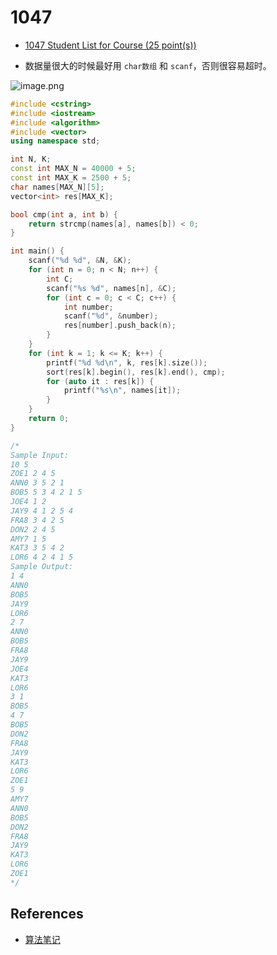 # 1047

- [1047 Student List for Course (25 point(s))](https://pintia.cn/problem-sets/994805342720868352/problems/994805433955368960)

- 数据量很大的时候最好用 `char数组` 和 `scanf`，否则很容易超时。

![image.png](https://i.loli.net/2019/09/01/SBYnyGxVp8ONgRE.png)

```c++
#include <cstring>
#include <iostream>
#include <algorithm>
#include <vector>
using namespace std;

int N, K;
const int MAX_N = 40000 + 5;
const int MAX_K = 2500 + 5;
char names[MAX_N][5];
vector<int> res[MAX_K];

bool cmp(int a, int b) {
	return strcmp(names[a], names[b]) < 0;
}

int main() {
	scanf("%d %d", &N, &K);
	for (int n = 0; n < N; n++) {
		int C;
		scanf("%s %d", names[n], &C);
		for (int c = 0; c < C; c++) {
			int number;
			scanf("%d", &number);
			res[number].push_back(n);
		}
	}
	for (int k = 1; k <= K; k++) {
		printf("%d %d\n", k, res[k].size());
		sort(res[k].begin(), res[k].end(), cmp);
		for (auto it : res[k]) {
			printf("%s\n", names[it]);
		}
	}
	return 0;
}

/*
Sample Input:
10 5
ZOE1 2 4 5
ANN0 3 5 2 1
BOB5 5 3 4 2 1 5
JOE4 1 2
JAY9 4 1 2 5 4
FRA8 3 4 2 5
DON2 2 4 5
AMY7 1 5
KAT3 3 5 4 2
LOR6 4 2 4 1 5
Sample Output:
1 4
ANN0
BOB5
JAY9
LOR6
2 7
ANN0
BOB5
FRA8
JAY9
JOE4
KAT3
LOR6
3 1
BOB5
4 7
BOB5
DON2
FRA8
JAY9
KAT3
LOR6
ZOE1
5 9
AMY7
ANN0
BOB5
DON2
FRA8
JAY9
KAT3
LOR6
ZOE1
*/

```

## References

- [算法笔记](https://book.douban.com/subject/26827295/)

